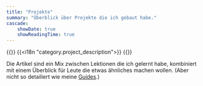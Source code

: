 ```yaml
---
title: "Projekte"
summary: "Überblick über Projekte die ich gebaut habe."
cascade:
    showDate: true
    showReadingTime: true
---
```


{{<lead>}}
{{<i18n "category.project_description">}}
{{</lead>}}

Die Artikel sind ein Mix zwischen Lektionen die ich gelernt habe, kombiniert mit
einem Überblick für Leute die etwas ähnliches machen wollen. (Aber nicht so detailiert
wie meine [Guides](guide).)
